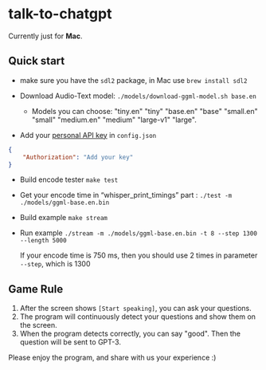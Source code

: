 # talk-to-chatgpt

Currently just for **Mac**.

## Quick start

- make sure you have the `sdl2` package, in Mac use `brew install sdl2`
- Download Audio-Text model: `./models/download-ggml-model.sh base.en`

  - Models you can choose: "tiny.en" "tiny" "base.en" "base" "small.en" "small" "medium.en" "medium" "large-v1" "large".

- Add your [personal API key](https://platform.openai.com/account/api-keys) in `config.json`

```json
{
    "Authorization": "Add your key"
}
```

- Build encode tester `make test`

- Get your encode time in “whisper_print_timings” part : `./test -m ./models/ggml-base.en.bin`

- Build example  `make stream`

- Run example `./stream -m ./models/ggml-base.en.bin -t 8 --step 1300 --length 5000`

    If your encode time is 750 ms, then you should use 2 times in parameter `--step`, which is 1300

## Game Rule
1. After the screen shows `[Start speaking]`, you can ask your questions.
2. The program will continuously detect your questions and show them on the screen.
3. When the program detects correctly, you can say "good". Then the question will be sent to GPT-3.

Please enjoy the program, and share with us your experience :)
